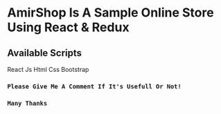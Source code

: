 # AmirShop Is A Sample Online Store Using React & Redux 

## Available Scripts

React
Js
Html
Css
Bootstrap

### `Please Give Me A Comment If It's Usefull Or Not!`

### `Many Thanks`
